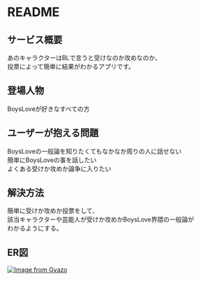 # README

## サービス概要
あのキャラクターはBLで言うと受けなのか攻めなのか、  
投票によって簡単に結果がわかるアプリです。  

## 登場人物
BoysLoveが好きなすべての方  

## ユーザーが抱える問題
BoysLoveの一般論を知りたくてもなかなか周りの人に話せない  
簡単にBoysLoveの事を話したい  
よくある受けか攻めか論争に入りたい  

## 解決方法
簡単に受けか攻めか投票をして、  
該当キャラクターや芸能人が受けか攻めかBoysLove界隈の一般論が  
わかるようにする。  

## ER図
[![Image from Gyazo](https://t.gyazo.com/teams/startup-technology/aef036afb41cd9952437899871d7580c.png)](https://startup-technology.gyazo.com/aef036afb41cd9952437899871d7580c)